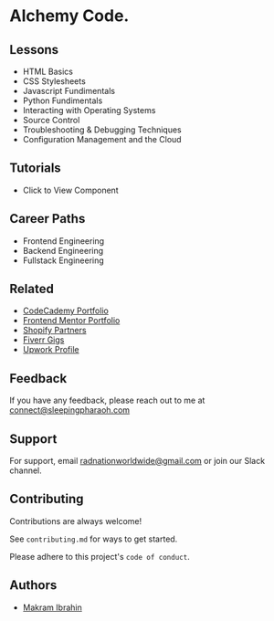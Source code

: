 
# Alchemy Code.


## Lessons 

- HTML Basics
- CSS Stylesheets
- Javascript Fundimentals
- Python Fundimentals
- Interacting with Operating Systems
- Source Control
- Troubleshooting & Debugging Techniques
- Configuration Management and the Cloud

## Tutorials

- Click to View Component


## Career Paths

- Frontend Engineering
- Backend Engineering
- Fullstack Engineering


## Related

- [CodeCademy Portfolio](https://github.com/matiassingers/awesome-readme)
- [Frontend Mentor Portfolio](https://www.frontendmentor.io/profile/pharaohmak)
- [Shopify Partners](https://sleeping-pharaoh-tech.myshopify.com/)
- [Fiverr Gigs](https://www.fiverr.com/makibrahim)
- [Upwork Profile](https://www.upwork.com/freelancers/~01b95f15d26a433958)


## Feedback

If you have any feedback, please reach out to me at connect@sleepingpharaoh.com


## Support

For support, email radnationworldwide@gmail.com or join our Slack channel.


## Contributing

Contributions are always welcome!

See `contributing.md` for ways to get started.

Please adhere to this project's `code of conduct`.


## Authors

- [Makram Ibrahin](https://github.com/pharaohmak)

